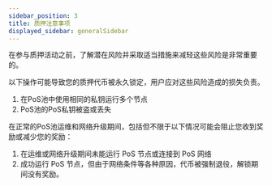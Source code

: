 ```yaml
---
sidebar_position: 3
title: 质押注意事项
displayed_sidebar: generalSidebar
---
```


在参与质押活动之前，了解潜在风险并采取适当措施来减轻这些风险是非常重要的。

以下操作可能导致您的质押代币被永久锁定，用户应对这些风险造成的损失负责。

1. 在PoS池中使用相同的私钥运行多个节点
2. PoS池的PoS私钥被盗或丢失

在正常的PoS池运维和网络升级期间，包括但不限于以下情况可能会阻止您收到奖励或减少您的奖励：

1. 在运维或网络升级期间未能运行 PoS 节点或连接到 PoS 网络
2. 成功运行 PoS 节点，但由于网络条件等各种原因，代币被强制退役，解锁期间没有奖励。
